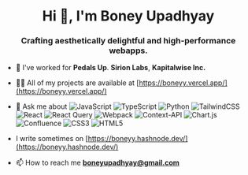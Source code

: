 <h1 align="center">Hi 👋, I'm Boney Upadhyay</h1>
<h3 align="center">Crafting aesthetically delightful and high-performance webapps.</h3>


- 🔭 I've worked for **Pedals Up**. **Sirion Labs**, **Kapitalwise Inc.**

- 👨‍💻 All of my projects are available at [https://boneyy.vercel.app/](https://boneyy.vercel.app/)

- 💬 Ask me about ![JavaScript](https://img.shields.io/badge/javascript-%23323330.svg?style=flat-square&logo=javascript&logoColor=%23F7DF1E) ![TypeScript](https://img.shields.io/badge/typescript-%23007ACC.svg?style=flat-square&logo=typescript&logoColor=white) ![Python](https://img.shields.io/badge/python-3670A0?style=flat-square&logo=python&logoColor=ffdd54) ![TailwindCSS](https://img.shields.io/badge/tailwindcss-%2338B2AC.svg?style=flat-square&logo=tailwind-css&logoColor=white) ![React](https://img.shields.io/badge/react-%2320232a.svg?style=flat-square&logo=react&logoColor=%2361DAFB) ![React Query](https://img.shields.io/badge/-React%20Query-FF4154?style=flat-square&logo=react%20query&logoColor=white) ![Webpack](https://img.shields.io/badge/webpack-%238DD6F9.svg?style=flat-square&logo=webpack&logoColor=black) ![Context-API](https://img.shields.io/badge/Context--Api-000000?style=flat-square&logo=react) ![Chart.js](https://img.shields.io/badge/chart.js-F5788D.svg?style=flat-square&logo=chart.js&logoColor=white) ![Confluence](https://img.shields.io/badge/confluence-%23172BF4.svg?style=flat-square&logo=confluence&logoColor=white) ![CSS3](https://img.shields.io/badge/css3-%231572B6.svg?style=flat-square&logo=css3&logoColor=white) ![HTML5](https://img.shields.io/badge/html5-%23E34F26.svg?style=flat-square&logo=html5&logoColor=white)

- I write sometimes on [https://boneyy.hashnode.dev/](https://boneyy.hashnode.dev/)
- 📫 How to reach me **boneyupadhyay@gmail.com**



